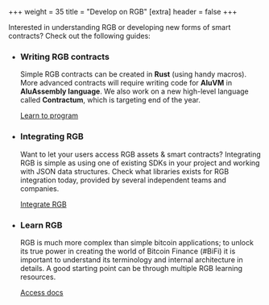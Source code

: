 +++
weight = 35
title = "Develop on RGB"
[extra]
header = false
+++

Interested in understanding RGB or developing new forms of smart contracts? 
Check out the following guides:

* ### Writing RGB contracts

  Simple RGB contracts can be created in **Rust** (using handy macros).
  More advanced contracts will require writing code for **AluVM** in
  **AluAssembly language**. We also work on a new high-level language called
  **Contractum**, which is targeting end of the year.

  <a href="/program" class="button button-secondary">Learn to program</a>

* ### Integrating RGB

  Want to let your users access RGB assets & smart contracts?
  Integrating RGB is simple as using one of existing SDKs in your project and
  working with JSON data structures. Check what libraries exists for RGB
  integration today, provided by several independent teams and companies.

  <a href="/integrate" class="button button-secondary">Integrate RGB</a>

* ### Learn RGB

  RGB is much more complex than simple bitcoin applications; to unlock its true
  power in creating the world of Bitcoin Finance (#BiFi) it is important
  to understand its terminology and internal architecture in details. A good
  starting point can be through multiple RGB learning resources.

  <a href="/learn" class="button button-secondary">Access docs</a>
